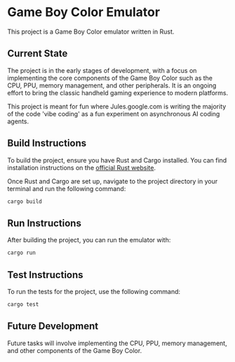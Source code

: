 # Game Boy Color Emulator

This project is a Game Boy Color emulator written in Rust.

## Current State

The project is in the early stages of development, with a focus on implementing the core components of the Game Boy Color such as the CPU, PPU, memory management, and other peripherals. It is an ongoing effort to bring the classic handheld gaming experience to modern platforms.

This project is meant for fun where Jules.google.com is writing the majority of the code 'vibe coding' as a fun experiment on asynchronous AI coding agents.

## Build Instructions

To build the project, ensure you have Rust and Cargo installed. You can find installation instructions on the [official Rust website](https://www.rust-lang.org/tools/install).

Once Rust and Cargo are set up, navigate to the project directory in your terminal and run the following command:

```bash
cargo build
```

## Run Instructions

After building the project, you can run the emulator with:

```bash
cargo run
```

## Test Instructions

To run the tests for the project, use the following command:

```bash
cargo test
```

## Future Development

Future tasks will involve implementing the CPU, PPU, memory management, and other components of the Game Boy Color.
